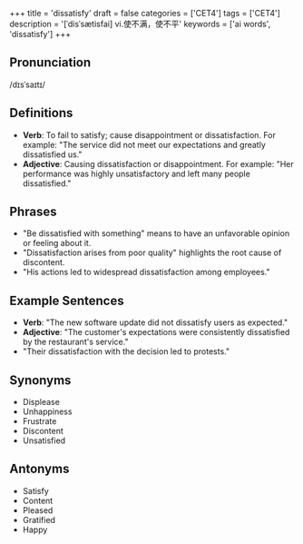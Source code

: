 +++
title = 'dissatisfy'
draft = false
categories = ['CET4']
tags = ['CET4']
description = '[ˈdisˈsætisfai] vi.使不满，使不平'
keywords = ['ai words', 'dissatisfy']
+++

## Pronunciation
/dɪsˈsaɪtɪ/

## Definitions
- **Verb**: To fail to satisfy; cause disappointment or dissatisfaction. For example: "The service did not meet our expectations and greatly dissatisfied us."
- **Adjective**: Causing dissatisfaction or disappointment. For example: "Her performance was highly unsatisfactory and left many people dissatisfied."

## Phrases
- "Be dissatisfied with something" means to have an unfavorable opinion or feeling about it.
- "Dissatisfaction arises from poor quality" highlights the root cause of discontent.
- "His actions led to widespread dissatisfaction among employees."

## Example Sentences
- **Verb**: "The new software update did not dissatisfy users as expected."
- **Adjective**: "The customer's expectations were consistently dissatisfied by the restaurant's service."
- "Their dissatisfaction with the decision led to protests."

## Synonyms
- Displease
- Unhappiness
- Frustrate
- Discontent
- Unsatisfied

## Antonyms
- Satisfy
- Content
- Pleased
- Gratified
- Happy
